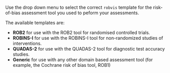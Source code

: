Use the drop down menu to select the correct `robvis` template for the risk-of-bias assessment tool you used to peform your assessments. 

The available templates are:
* __ROB2__ for use with the ROB2 tool for randomised controlled trials. 
* __ROBINS-I__ for use with the ROBINS-I tool for non-randomized studies of interventions.
* __QUADAS-2__ for use with the QUADAS-2 tool for diagnostic test accuracy studies.
* __Generic__ for use with any other domain based assessment tool (for example, the Cochrane risk of bias tool, ROB1)


